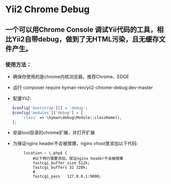 # Yii2 Chrome Debug

一个可以用Chrome Console 调试Yii代码的工具，相比Yii2自带debug，做到了无HTML污染，且无缓存文件产生。
---
### 使用方法：

* 确保你使用的是chrome内核浏览器，推荐Chrome、EDGE

* 运行 composer require hyman-ren/yii2-chrome-debug:dev-master

* 配置Yii2:
```php
   $config['bootstrap'][] = 'debug';
   $config['modules']['debug'] = [
       'class' => \hyman\debug\Module::className(),
   ];
```
* 安装tool目录的chrome扩展，并打开扩展

* 为保证nginx header不会被撑爆，nginx vhost里添加以下代码:
```nginx
        location ~ \.php$ {
            #以下两行需要添加，保证nginx header不会被撑爆
            fastcgi_buffer_size 512k;
            fastcgi_buffers 32 320k;
			#
            fastcgi_pass   127.0.0.1:9000;
```